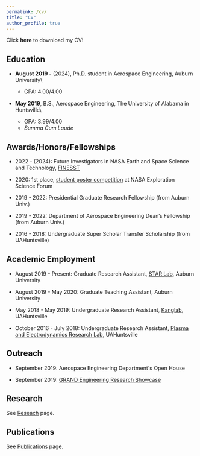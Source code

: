 ```yaml
---
permalink: /cv/
title: "CV"
author_profile: true
---
```

Click **here** to download my CV!


## Education
- **August 2019 -** (2024), Ph.D. student in Aerospace Engineering, Auburn University\
    * GPA: 4.00/4.00

- **May 2019**, B.S., Aerospace Engineering, The University of Alabama in Huntsville\
    * GPA: 3.99/4.00
    * _Summa Cum Laude_

## Awards/Honors/Fellowships
- 2022 - (2024): Future Investigators in NASA Earth and Space Science and Technology, [FINESST](https://nspires.nasaprs.com/external/solicitations/summary!init.do?solId=3E72ED7E1FBDF8155A4E2DA033EF7449&stack=redirect)

- 2020: 1st place, [student poster competition](https://sservi.nasa.gov/articles/nesf-student-poster-competition-2020/) at NASA Exploration Science Forum

- 2019 - 2022: Presidential Graduate Research Fellowship (from Auburn Univ.)

- 2019 - 2022: Department of Aerospace Engineering Dean’s Fellowship (from Auburn Univ.)

- 2016 - 2018: Undergraduate Super Scholar Transfer Scholarship (from UAHuntsville)

## Academic Employment
- August 2019 - Present: Graduate Research Assistant, [STAR Lab](http://eng.auburn.edu/~mzh0114/index.html), Auburn University

- August 2019 - May 2020: Graduate Teaching Assistant, Auburn University

- May 2018 - May 2019: Undergraduate Research Assistant, [Kanglab](https://kanglab.uah.edu/home), UAHuntsville

- October 2016 - July 2018: Undergraduate Research Assistant, [Plasma and Electrodynamics Research Lab](https://www.uah.edu/perl), UAHuntsville

## Outreach
- September 2019: Aerospace Engineering Department's Open House

- September 2019: [GRAND Engineering Research Showcase](https://eng.auburn.edu/outreach/k-12/grand/index.html)

## Research
See [Reseach](/research) page.

## Publications
See [Publications](/publications) page.
